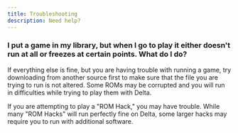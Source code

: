 ```yaml
---
title: Troubleshooting
description: Need help?
---
```


### I put a game in my library, but when I go to play it either doesn't run at all or freezes at certain points. What do I do?

If everything else is fine, but you are having trouble with running a game, try downloading from another source first to make sure that the file you are trying to run is not altered. Some ROMs may be corrupted and you will run in difficulties while trying to play them with Delta.

If you are attempting to play a "ROM Hack," you may have trouble. While many "ROM Hacks" will run perfectly fine on Delta, some larger hacks may require you to run with additional software.
